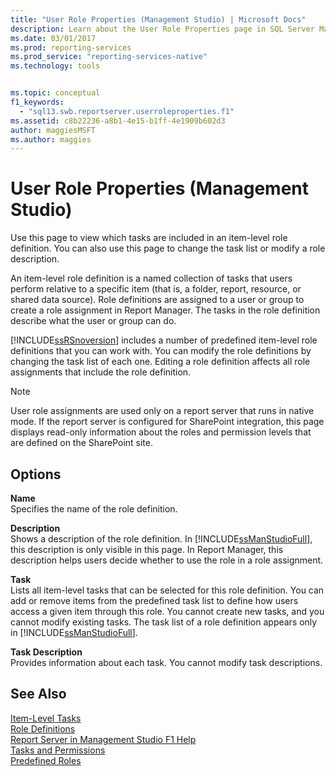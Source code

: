 ```yaml
---
title: "User Role Properties (Management Studio) | Microsoft Docs"
description: Learn about the User Role Properties page in SQL Server Management Studio where you view item-level role definition tasks, change the task list, or modify a role description.
ms.date: 03/01/2017
ms.prod: reporting-services
ms.prod_service: "reporting-services-native"
ms.technology: tools


ms.topic: conceptual
f1_keywords: 
  - "sql13.swb.reportserver.userroleproperties.f1"
ms.assetid: c8b22236-a8b1-4e15-b1ff-4e1909b602d3
author: maggiesMSFT
ms.author: maggies
---
```

# User Role Properties (Management Studio)
  Use this page to view which tasks are included in an item-level role definition. You can also use this page to change the task list or modify a role description.  
  
 An item-level role definition is a named collection of tasks that users perform relative to a specific item (that is, a folder, report, resource, or shared data source). Role definitions are assigned to a user or group to create a role assignment in Report Manager. The tasks in the role definition describe what the user or group can do.  
  
 [!INCLUDE[ssRSnoversion](../../includes/ssrsnoversion-md.md)] includes a number of predefined item-level role definitions that you can work with. You can modify the role definitions by changing the task list of each one. Editing a role definition affects all role assignments that include the role definition.  
  
> [!NOTE]  
>  User role assignments are used only on a report server that runs in native mode. If the report server is configured for SharePoint integration, this page displays read-only information about the roles and permission levels that are defined on the SharePoint site.  
  
## Options  
 **Name**  
 Specifies the name of the role definition.  
  
 **Description**  
 Shows a description of the role definition. In [!INCLUDE[ssManStudioFull](../../includes/ssmanstudiofull-md.md)], this description is only visible in this page. In Report Manager, this description helps users decide whether to use the role in a role assignment.  
  
 **Task**  
 Lists all item-level tasks that can be selected for this role definition. You can add or remove items from the predefined task list to define how users access a given item through this role. You cannot create new tasks, and you cannot modify existing tasks. The task list of a role definition appears only in [!INCLUDE[ssManStudioFull](../../includes/ssmanstudiofull-md.md)].  
  
 **Task Description**  
 Provides information about each task. You cannot modify task descriptions.  
  
## See Also  
 [Item-Level Tasks](../../reporting-services/security/tasks-and-permissions-item-level-tasks.md)   
 [Role Definitions](../../reporting-services/security/role-definitions.md)   
 [Report Server in Management Studio F1 Help](../../reporting-services/tools/report-server-in-management-studio-f1-help.md)   
 [Tasks and Permissions](../../reporting-services/security/tasks-and-permissions.md)   
 [Predefined Roles](../../reporting-services/security/role-definitions-predefined-roles.md)  
  
  
